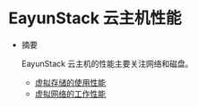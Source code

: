 # EayunStack 云主机性能

* 摘要

  EayunStack 云主机的性能主要关注网络和磁盘。

  * [虚拟存储的使用性能](vm_storage.md)
  * [虚拟网络的工作性能](vm_network.md)
